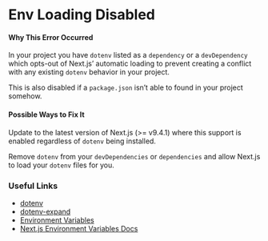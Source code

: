 Env Loading Disabled
====================

#### Why This Error Occurred

In your project you have `dotenv` listed as a `dependency` or a `devDependency` which opts-out of Next.js’ automatic loading to prevent creating a conflict with any existing `dotenv` behavior in your project.

This is also disabled if a `package.json` isn’t able to found in your project somehow.

#### Possible Ways to Fix It

Update to the latest version of Next.js (&gt;= v9.4.1) where this support is enabled regardless of `dotenv` being installed.

Remove `dotenv` from your `devDependencies` or `dependencies` and allow Next.js to load your `dotenv` files for you.

### Useful Links

-   [dotenv](https://npmjs.com/package/dotenv)
-   [dotenv-expand](https://npmjs.com/package/dotenv-expand)
-   [Environment Variables](https://en.wikipedia.org/wiki/Environment_variable)
-   [Next.js Environment Variables Docs](https://nextjs.org/docs/basic-features/environment-variables)
